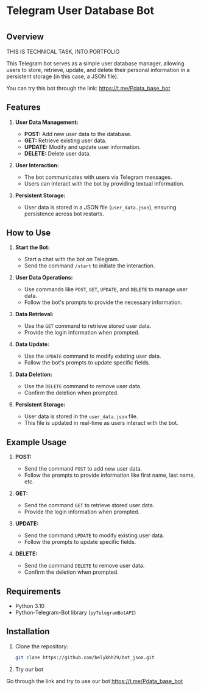 # Telegram User Database Bot
#

## Overview

THIS IS TECHNICAL TASK, INTO PORTFOLIO

This Telegram bot serves as a simple user database manager, allowing users to store, retrieve, update, and delete their personal information in a persistent storage (in this case, a JSON file).

You can try this bot through the link: https://t.me/Pdata_base_bot

## Features

1. **User Data Management:**
   - **POST:** Add new user data to the database.
   - **GET:** Retrieve existing user data.
   - **UPDATE:** Modify and update user information.
   - **DELETE:** Delete user data.

2. **User Interaction:**
   - The bot communicates with users via Telegram messages.
   - Users can interact with the bot by providing textual information.

3. **Persistent Storage:**
   - User data is stored in a JSON file (`user_data.json`), ensuring persistence across bot restarts.

## How to Use

1. **Start the Bot:**
   - Start a chat with the bot on Telegram.
   - Send the command `/start` to initiate the interaction.

2. **User Data Operations:**
   - Use commands like `POST`, `GET`, `UPDATE`, and `DELETE` to manage user data.
   - Follow the bot's prompts to provide the necessary information.

3. **Data Retrieval:**
   - Use the `GET` command to retrieve stored user data.
   - Provide the login information when prompted.

4. **Data Update:**
   - Use the `UPDATE` command to modify existing user data.
   - Follow the bot's prompts to update specific fields.

5. **Data Deletion:**
   - Use the `DELETE` command to remove user data.
   - Confirm the deletion when prompted.

6. **Persistent Storage:**
   - User data is stored in the `user_data.json` file.
   - This file is updated in real-time as users interact with the bot.

## Example Usage

1. **POST:**
   - Send the command `POST` to add new user data.
   - Follow the prompts to provide information like first name, last name, etc.

2. **GET:**
   - Send the command `GET` to retrieve stored user data.
   - Provide the login information when prompted.

3. **UPDATE:**
   - Send the command `UPDATE` to modify existing user data.
   - Follow the prompts to update specific fields.

4. **DELETE:**
   - Send the command `DELETE` to remove user data.
   - Confirm the deletion when prompted.

## Requirements

- Python 3.10
- Python-Telegram-Bot library (`pyTelegramBotAPI`)

## Installation

1. Clone the repository:

   ```bash
   git clone https://github.com/belykhh29/bot_json.git

2. Try our bot

Go through the link and try to use our bot
   https://t.me/Pdata_base_bot
